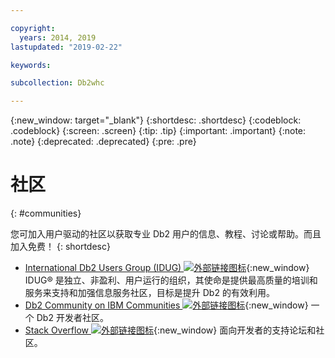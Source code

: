 ```yaml
---

copyright:
  years: 2014, 2019
lastupdated: "2019-02-22"

keywords:

subcollection: Db2whc

---
```


<!-- Attribute definitions --> 
{:new_window: target="_blank"}
{:shortdesc: .shortdesc}
{:codeblock: .codeblock}
{:screen: .screen}
{:tip: .tip}
{:important: .important}
{:note: .note}
{:deprecated: .deprecated}
{:pre: .pre}

# 社区
{: #communities}

您可加入用户驱动的社区以获取专业 Db2 用户的信息、教程、讨论或帮助。而且加入免费！
{: shortdesc}

* [International Db2 Users Group (IDUG) ![外部链接图标](../../icons/launch-glyph.svg "外部链接图标")](https://www.idug.org/){:new_window} IDUG® 是独立、非盈利、用户运行的组织，其使命是提供最高质量的培训和服务来支持和加强信息服务社区，目标是提升 Db2 的有效利用。
* [Db2 Community on IBM Communities ![外部链接图标](../../icons/launch-glyph.svg "外部链接图标")](https://community.ibm.com/community/user/hybriddatamanagement/communities/community-home?CommunityKey=1feb44c5-c839-437b-8e7a-f85d61d4136b){:new_window} 一个 Db2 开发者社区。
* [Stack Overflow ![外部链接图标](../../icons/launch-glyph.svg "外部链接图标")](https://stackoverflow.com/users/login?ssrc=anon_ask&returnurl=https%3a%2f%2fstackoverflow.com%2fquestions%2fask%3ftags%3ddashdb){:new_window} 面向开发者的支持论坛和社区。
